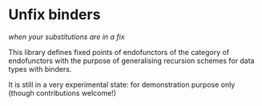 Unfix binders
=============

_when your substitutions are in a fix_

This library defines fixed points of endofunctors of the category of
endofunctors with the purpose of generalising recursion schemes for
data types with binders.

It is still in a very experimental state: for demonstration purpose only (though contributions welcome!)

